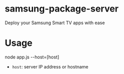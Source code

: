 samsung-package-server
======================

Deploy your Samsung Smart TV apps with ease

Usage
=====

node app.js --host=[host]

- `host`: server IP address or hostname